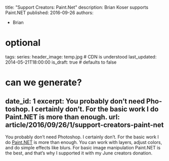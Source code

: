 title: "Support Creators: Paint.Net"
description: Brian Koser supports Paint.NET
published: 2016-09-26
authors:
  - Brian

# optional
tags: 
series: 
header_image: temp.jpg # CDN is understood
last_updated: 2014-05-21T18:00:00
is_draft: true # defaults to false

# can we generate?
date_id: 1
excerpt: You prob­a­bly don’t need Pho­to­shop. I cer­tainly don’t. For the ba­sic work I do Paint.NET is more than enough. 
url: article/2016/09/26/1/support-creators-paint-net
---
You probably don’t need Photoshop. I certainly don’t. For the basic work I do [Paint.NET](http://www.getpaint.net/index.html) is more than enough. You can work with layers, adjust colors, and do simple effects like blurs. For basic image manipulation Paint.NET is the best, and that’s why I supported it with my June creators donation.